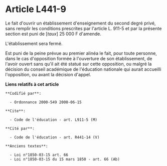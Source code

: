 # Article L441-9

Le fait d'ouvrir un établissement d'enseignement du second degré privé, sans remplir les conditions prescrites par l'article
L. 911-5 et par la présente section est puni de [*taux*] 25 000 F d'amende.

L'établissement sera fermé.

Est puni de la peine prévue au premier alinéa le fait, pour toute personne, dans le cas d'opposition formée à l'ouverture de
son établissement, de l'avoir ouvert sans qu'il ait été statué sur cette opposition, ou malgré la décision du conseil
académique de l'éducation nationale qui aurait accueilli l'opposition, ou avant la décision d'appel.

**Liens relatifs à cet article**

	**Codifié par**:

	  - Ordonnance 2000-549 2000-06-15

	**Cite**:

	  - Code de l'éducation - art. L911-5 (M)

	**Cité par**:

	  - Code de l'éducation - art. R441-14 (V)

	**Anciens textes**:

	  - Loi n°1850-03-15 art. 66
	  - Loi n°1850-03-15 du 15 mars 1850 - art. 66 (Ab)
